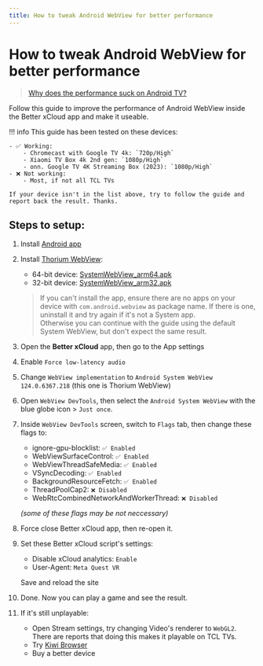 ```yaml
---
title: How to tweak Android WebView for better performance
---
```


# How to tweak Android WebView for better performance

> [Why does the performance suck on Android TV?](../faq.md#android-app)

Follow this guide to improve the performance of Android WebView inside the Better xCloud app and make it useable.

!!! info
    This guide has been tested on these devices:  

    - ✅ Working:  
        - Chromecast with Google TV 4k: `720p/High`  
        - Xiaomi TV Box 4k 2nd gen: `1080p/High`  
        - onn. Google TV 4K Streaming Box (2023): `1080p/High`  
    - ❌ Not working:  
        - Most, if not all TCL TVs

    If your device isn't in the list above, try to follow the guide and report back the result. Thanks.

## Steps to setup:
1. Install [Android app](https://github.com/redphx/better-xcloud-android/releases/latest)  

2. Install [Thorium WebView](https://thorium.rocks/):
    - 64-bit device: [SystemWebView_arm64.apk](https://github.com/Alex313031/Thorium-Android/releases/download/M124.0.6367.218/SystemWebView_arm64.apk)  
    - 32-bit device: [SystemWebView_arm32.apk](https://github.com/Alex313031/Thorium-Android/releases/download/M124.0.6367.218/SystemWebView_arm32.apk)  

    > If you can't install the app, ensure there are no apps on your device with `com.android.webview` as package name. If there is one, uninstall it and try again if it's not a System app.  
    > Otherwise you can continue with the guide using the default System  WebView, but don't expect the same result.

3. Open the **Better xCloud** app, then go to the App settings

4. Enable `Force low-latency audio`

5. Change `WebView implementation` to `Android System WebView 124.0.6367.218` (this one is Thorium WebView)

6. Open `WebView DevTools`, then select the `Android System WebView` with the blue globe icon > `Just once`.

7. Inside `WebView DevTools` screen, switch to `Flags` tab, then change these flags to:
    - ignore-gpu-blocklist: `✅ Enabled`
    - WebViewSurfaceControl: `✅ Enabled`
    - WebViewThreadSafeMedia: `✅ Enabled`
    - VSyncDecoding: `✅ Enabled`
    - BackgroundResourceFetch: `✅ Enabled`
    - ThreadPoolCap2: `❌ Disabled`
    - WebRtcCombinedNetworkAndWorkerThread: `❌ Disabled`  

    *(some of these flags may be not neccessary)*

8. Force close Better xCloud app, then re-open it.

9. Set these Better xCloud script's settings:  
    - Disable xCloud analytics: `Enable`
    - User-Agent: `Meta Quest VR`
   
    Save and reload the site

10. Done. Now you can play a game and see the result.

11. If it's still unplayable:  
    - Open Stream settings, try changing Video's renderer to `WebGL2`. There are reports that doing this makes it playable on TCL TVs.  
    - Try [Kiwi Browser](../kiwi-browser.md)
    - Buy a better device
